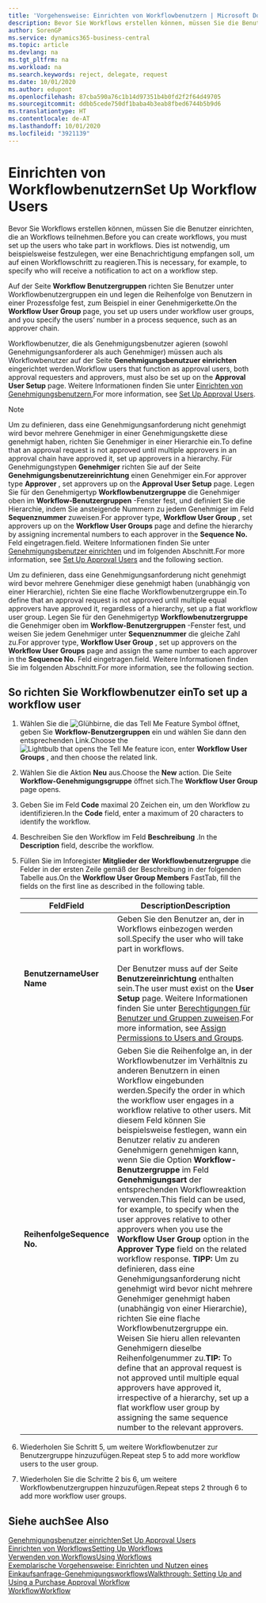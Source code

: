 ```yaml
---
title: 'Vorgehensweise: Einrichten von Workflowbenutzern | Microsoft Docs'
description: Bevor Sie Workflows erstellen können, müssen Sie die Benutzer einrichten, die an Workflows teilnehmen. Dies ist notwendig, um beispielsweise festzulegen, wer eine Benachrichtigung empfangen soll, um auf einen Workflowschritt zu reagieren.
author: SorenGP
ms.service: dynamics365-business-central
ms.topic: article
ms.devlang: na
ms.tgt_pltfrm: na
ms.workload: na
ms.search.keywords: reject, delegate, request
ms.date: 10/01/2020
ms.author: edupont
ms.openlocfilehash: 87cba590a76c1b14d97351b4b0fd2f2f64d49705
ms.sourcegitcommit: ddbb5cede750df1baba4b3eab8fbed6744b5b9d6
ms.translationtype: HT
ms.contentlocale: de-AT
ms.lasthandoff: 10/01/2020
ms.locfileid: "3921139"
---
```

# <a name="set-up-workflow-users"></a><span data-ttu-id="da38f-104">Einrichten von Workflowbenutzern</span><span class="sxs-lookup"><span data-stu-id="da38f-104">Set Up Workflow Users</span></span>

<span data-ttu-id="da38f-105">Bevor Sie Workflows erstellen können, müssen Sie die Benutzer einrichten, die an Workflows teilnehmen.</span><span class="sxs-lookup"><span data-stu-id="da38f-105">Before you can create workflows, you must set up the users who take part in workflows.</span></span> <span data-ttu-id="da38f-106">Dies ist notwendig, um beispielsweise festzulegen, wer eine Benachrichtigung empfangen soll, um auf einen Workflowschritt zu reagieren.</span><span class="sxs-lookup"><span data-stu-id="da38f-106">This is necessary, for example, to specify who will receive a notification to act on a workflow step.</span></span>  

<span data-ttu-id="da38f-107">Auf der Seite  **Workflow Benutzergruppen** richten Sie Benutzer unter Workflowbenutzergruppen ein und legen die Reihenfolge von Benutzern in einer Prozessfolge fest, zum Beispiel in einer Genehmigerkette.</span><span class="sxs-lookup"><span data-stu-id="da38f-107">On the **Workflow User Group** page, you set up users under workflow user groups, and you specify the users’ number in a process sequence, such as an approver chain.</span></span>  

<span data-ttu-id="da38f-108">Workflowbenutzer, die als Genehmigungsbenutzer agieren (sowohl Genehmigungsanforderer als auch Genehmiger) müssen auch als Workflowbenutzer auf der Seite **Genehmigungsbenutzuer einrichten** eingerichtet werden.</span><span class="sxs-lookup"><span data-stu-id="da38f-108">Workflow users that function as approval users, both approval requesters and approvers, must also be set up on the **Approval User Setup** page.</span></span> <span data-ttu-id="da38f-109">Weitere Informationen finden Sie unter [Einrichten von Genehmigungsbenutzern.](across-how-to-set-up-approval-users.md)</span><span class="sxs-lookup"><span data-stu-id="da38f-109">For more information, see [Set Up Approval Users](across-how-to-set-up-approval-users.md).</span></span>  

> [!NOTE]  
> <span data-ttu-id="da38f-110">Um zu definieren, dass eine Genehmigungsanforderung nicht genehmigt wird bevor mehrere Genehmiger in einer Genehmigungskette diese genehmigt haben, richten Sie Genehmiger in einer Hierarchie ein.</span><span class="sxs-lookup"><span data-stu-id="da38f-110">To define that an approval request is not approved until multiple approvers in an approval chain have approved it, set up approvers in a hierarchy.</span></span> <span data-ttu-id="da38f-111">Für Genehmigungstypen **Genehmiger** richten Sie  auf der Seite **Genehmigungsbenutzereinrichtung** einen Genehmiger ein.</span><span class="sxs-lookup"><span data-stu-id="da38f-111">For approver type **Approver** , set approvers up on the **Approval User Setup** page.</span></span> <span data-ttu-id="da38f-112">Legen Sie für den Genehmigertyp **Workflowbenutzergruppe** die Genehmiger oben im **Workflow-Benutzergruppen** -Fenster fest, und definiert Sie die Hierarchie, indem Sie ansteigende Nummern zu jedem Genehmiger im Feld **Sequenznummer** zuweisen.</span><span class="sxs-lookup"><span data-stu-id="da38f-112">For approver type, **Workflow User Group** , set approvers up on the **Workflow User Groups** page and define the hierarchy by assigning incremental numbers to each approver in the **Sequence No.**</span></span> <span data-ttu-id="da38f-113">Feld eingetragen.</span><span class="sxs-lookup"><span data-stu-id="da38f-113">field.</span></span> <span data-ttu-id="da38f-114">Weitere Informationen finden Sie unter [Genehmigungsbenutzer einrichten](across-how-to-set-up-approval-users.md) und im folgenden Abschnitt.</span><span class="sxs-lookup"><span data-stu-id="da38f-114">For more information, see [Set Up Approval Users](across-how-to-set-up-approval-users.md) and the following section.</span></span>  
>
> <span data-ttu-id="da38f-115">Um zu definieren, dass eine Genehmigungsanforderung nicht genehmigt wird bevor mehrere Genehmiger diese genehmigt haben (unabhängig von einer Hierarchie), richten Sie eine flache Workflowbenutzergruppe ein.</span><span class="sxs-lookup"><span data-stu-id="da38f-115">To define that an approval request is not approved until multiple equal approvers have approved it, regardless of a hierarchy, set up a flat workflow user group.</span></span> <span data-ttu-id="da38f-116">Legen Sie für den Genehmigertyp **Workflowbenutzergruppe** die Genehmiger oben im **Workflow-Benutzergruppen** -Fenster fest, und weisen Sie jedem Genehmiger unter **Sequenznummer** die gleiche Zahl zu.</span><span class="sxs-lookup"><span data-stu-id="da38f-116">For approver type, **Workflow User Group** , set up approvers on the **Workflow User Groups** page and assign the same number to each approver in the **Sequence No.**</span></span> <span data-ttu-id="da38f-117">Feld eingetragen.</span><span class="sxs-lookup"><span data-stu-id="da38f-117">field.</span></span> <span data-ttu-id="da38f-118">Weitere Informationen finden Sie im folgenden Abschnitt.</span><span class="sxs-lookup"><span data-stu-id="da38f-118">For more information, see the following section.</span></span>  

## <a name="to-set-up-a-workflow-user"></a><span data-ttu-id="da38f-119">So richten Sie Workflowbenutzer ein</span><span class="sxs-lookup"><span data-stu-id="da38f-119">To set up a workflow user</span></span>

1. <span data-ttu-id="da38f-120">Wählen Sie die ![Glühbirne, die das Tell Me Feature](media/ui-search/search_small.png "Tell Me-Funktion") Symbol öffnet, geben Sie **Workflow-Benutzergruppen** ein und wählen Sie dann den entsprechenden Link.</span><span class="sxs-lookup"><span data-stu-id="da38f-120">Choose the ![Lightbulb that opens the Tell Me feature](media/ui-search/search_small.png "Tell me what you want to do") icon, enter **Workflow User Groups** , and then choose the related link.</span></span>  
2. <span data-ttu-id="da38f-121">Wählen Sie die Aktion **Neu** aus.</span><span class="sxs-lookup"><span data-stu-id="da38f-121">Choose the **New** action.</span></span> <span data-ttu-id="da38f-122">Die Seite **Workflow-Genehmigungsgruppe** öffnet sich.</span><span class="sxs-lookup"><span data-stu-id="da38f-122">The **Workflow User Group** page opens.</span></span>  
3. <span data-ttu-id="da38f-123">Geben Sie im Feld **Code** maximal 20 Zeichen ein, um den Workflow zu identifizieren.</span><span class="sxs-lookup"><span data-stu-id="da38f-123">In the **Code** field, enter a maximum of 20 characters to identify the workflow.</span></span>  
4. <span data-ttu-id="da38f-124">Beschreiben Sie den Workflow im Feld **Beschreibung** .</span><span class="sxs-lookup"><span data-stu-id="da38f-124">In the **Description** field, describe the workflow.</span></span>  
5. <span data-ttu-id="da38f-125">Füllen Sie im Inforegister **Mitglieder der Workflowbenutzergruppe** die Felder in der ersten Zeile gemäß der Beschreibung in der folgenden Tabelle aus.</span><span class="sxs-lookup"><span data-stu-id="da38f-125">On the **Workflow User Group Members** FastTab, fill the fields on the first line as described in the following table.</span></span>  

    |<span data-ttu-id="da38f-126">Feld</span><span class="sxs-lookup"><span data-stu-id="da38f-126">Field</span></span>|<span data-ttu-id="da38f-127">Description</span><span class="sxs-lookup"><span data-stu-id="da38f-127">Description</span></span>|  
    |---------------------------------|---------------------------------------|  
    |<span data-ttu-id="da38f-128">**Benutzername**</span><span class="sxs-lookup"><span data-stu-id="da38f-128">**User Name**</span></span>|<span data-ttu-id="da38f-129">Geben Sie den Benutzer an, der in Workflows einbezogen werden soll.</span><span class="sxs-lookup"><span data-stu-id="da38f-129">Specify the user who will take part in workflows.</span></span><br /><br /> <span data-ttu-id="da38f-130">Der Benutzer muss auf der Seite **Benutzereinrichtung** enthalten sein.</span><span class="sxs-lookup"><span data-stu-id="da38f-130">The user must exist on the **User Setup** page.</span></span> <span data-ttu-id="da38f-131">Weitere Informationen finden Sie unter [Berechtigungen für Benutzer und Gruppen zuweisen](ui-define-granular-permissions.md).</span><span class="sxs-lookup"><span data-stu-id="da38f-131">For more information, see [Assign Permissions to Users and Groups](ui-define-granular-permissions.md).</span></span>|  
    |<span data-ttu-id="da38f-132">**Reihenfolge**</span><span class="sxs-lookup"><span data-stu-id="da38f-132">**Sequence No.**</span></span>|<span data-ttu-id="da38f-133">Geben Sie die Reihenfolge an, in der Workflowbenutzer im Verhältnis zu anderen Benutzern in einen Workflow eingebunden werden.</span><span class="sxs-lookup"><span data-stu-id="da38f-133">Specify the order in which the workflow user engages in a workflow relative to other users.</span></span> <span data-ttu-id="da38f-134">Mit diesem Feld können Sie beispielsweise festlegen, wann ein Benutzer relativ zu anderen Genehmigern genehmigen kann, wenn Sie die Option **Workflow-Benutzergruppe** im Feld **Genehmigungsart** der entsprechenden Workflowreaktion verwenden.</span><span class="sxs-lookup"><span data-stu-id="da38f-134">This field can be used, for example, to specify when the user approves relative to other approvers when you use the **Workflow User Group** option in the **Approver Type** field on the related workflow response.</span></span> <span data-ttu-id="da38f-135">**TIPP:** Um zu definieren, dass eine Genehmigungsanforderung nicht genehmigt wird bevor nicht mehrere Genehmiger genehmigt haben (unabhängig von einer Hierarchie), richten Sie eine flache Workflowbenutzergruppe ein. Weisen Sie hieru allen relevanten Genehmigern dieselbe Reihenfolgenummer zu.</span><span class="sxs-lookup"><span data-stu-id="da38f-135">**TIP:**  To define that an approval request is not approved until multiple equal approvers have approved it, irrespective of a hierarchy, set up a flat workflow user group by assigning the same sequence number to the relevant approvers.</span></span>|  
6. <span data-ttu-id="da38f-136">Wiederholen Sie Schritt 5, um weitere Workflowbenutzer zur Benutzergruppe hinzuzufügen.</span><span class="sxs-lookup"><span data-stu-id="da38f-136">Repeat step 5 to add more workflow users to the user group.</span></span>  
7. <span data-ttu-id="da38f-137">Wiederholen Sie die Schritte 2 bis 6, um weitere Workflowbenutzergruppen hinzuzufügen.</span><span class="sxs-lookup"><span data-stu-id="da38f-137">Repeat steps 2 through 6 to add more workflow user groups.</span></span>  

## <a name="see-also"></a><span data-ttu-id="da38f-138">Siehe auch</span><span class="sxs-lookup"><span data-stu-id="da38f-138">See Also</span></span>

[<span data-ttu-id="da38f-139">Genehmigungsbenutzer einrichten</span><span class="sxs-lookup"><span data-stu-id="da38f-139">Set Up Approval Users</span></span>](across-how-to-set-up-approval-users.md)  
[<span data-ttu-id="da38f-140">Einrichten von Workflows</span><span class="sxs-lookup"><span data-stu-id="da38f-140">Setting Up Workflows</span></span>](across-set-up-workflows.md)  
[<span data-ttu-id="da38f-141">Verwenden von Workflows</span><span class="sxs-lookup"><span data-stu-id="da38f-141">Using Workflows</span></span>](across-use-workflows.md)  
[<span data-ttu-id="da38f-142">Exemplarische Vorgehensweise: Einrichten und Nutzen eines Einkaufsanfrage-Genehmigungsworkflows</span><span class="sxs-lookup"><span data-stu-id="da38f-142">Walkthrough: Setting Up and Using a Purchase Approval Workflow</span></span>](walkthrough-setting-up-and-using-a-purchase-approval-workflow.md)  
[<span data-ttu-id="da38f-143">Workflow</span><span class="sxs-lookup"><span data-stu-id="da38f-143">Workflow</span></span>](across-workflow.md)  
